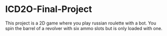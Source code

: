 # ICD2O-Final-Project

This project is a 2D game where you play russian roulette with a bot.
You spin the barrel of a revolver with six ammo slots but is only loaded with one.
